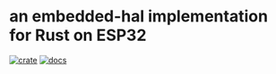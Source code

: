 # an embedded-hal implementation for Rust on ESP32

[![crate](http://meritbadge.herokuapp.com/esp-idf-hal)](https://crates.io/crates/esp-idf-hal)
[![docs](https://docs.rs/esp-idf-hal/badge.svg)](https://docs.rs/esp-idf-hal/)
